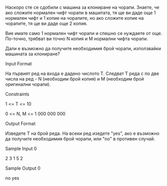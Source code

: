Наскоро сте се сдобили с машина за клониране на чорапи. Знаете, че ако сложите нормален чифт чорапи в машитата, тя ще ви даде още 1 нормален чифт и 1 копие на чорапите, но ако сложите копие на чорапите, тя ще ви даде още 2 копия.

Вие имате само 1 нормален чифт чорапи и спешно се нуждаете от още. По-точно, трябват ви точно N копия и M нормални чифта чорапи.

Дали е възможно да получите необходимия брой чорапи, използвайки машината за клониране?

Input Format

На първият ред на входа е дадено числото Т. Следват Т реда с по две числа на ред - N (необходим брой копия) и М (необходим брой оригинални чорапи).

Constraints

1 <= T <= 10

0 <= N, M <= 1 000 000 000

Output Format

Изведете Т на брой реда. На всеки ред изедете "yes", ако е възможно да получите необходимия брой чорапи, или "no" в противен случай.

Sample Input 0

2
3 1
5 2

Sample Output 0

no
yes

